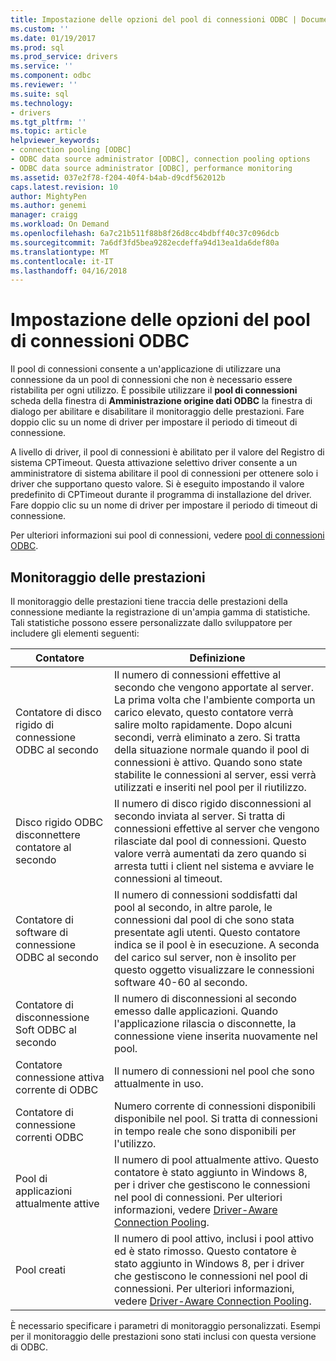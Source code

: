 ```yaml
---
title: Impostazione delle opzioni del pool di connessioni ODBC | Documenti Microsoft
ms.custom: ''
ms.date: 01/19/2017
ms.prod: sql
ms.prod_service: drivers
ms.service: ''
ms.component: odbc
ms.reviewer: ''
ms.suite: sql
ms.technology:
- drivers
ms.tgt_pltfrm: ''
ms.topic: article
helpviewer_keywords:
- connection pooling [ODBC]
- ODBC data source administrator [ODBC], connection pooling options
- ODBC data source administrator [ODBC], performance monitoring
ms.assetid: 037e2f78-f204-40f4-b4ab-d9cdf562012b
caps.latest.revision: 10
author: MightyPen
ms.author: genemi
manager: craigg
ms.workload: On Demand
ms.openlocfilehash: 6a7c21b511f88b8f26d8cc4bdbff40c37c096dcb
ms.sourcegitcommit: 7a6df3fd5bea9282ecdeffa94d13ea1da6def80a
ms.translationtype: MT
ms.contentlocale: it-IT
ms.lasthandoff: 04/16/2018
---
```

# <a name="setting-odbc-connection-pooling-options"></a>Impostazione delle opzioni del pool di connessioni ODBC
Il pool di connessioni consente a un'applicazione di utilizzare una connessione da un pool di connessioni che non è necessario essere ristabilita per ogni utilizzo. È possibile utilizzare il **pool di connessioni** scheda della finestra di **Amministrazione origine dati ODBC** la finestra di dialogo per abilitare e disabilitare il monitoraggio delle prestazioni. Fare doppio clic su un nome di driver per impostare il periodo di timeout di connessione.  
  
 A livello di driver, il pool di connessioni è abilitato per il valore del Registro di sistema CPTimeout. Questa attivazione selettivo driver consente a un amministratore di sistema abilitare il pool di connessioni per ottenere solo i driver che supportano questo valore. Si è eseguito impostando il valore predefinito di CPTimeout durante il programma di installazione del driver. Fare doppio clic su un nome di driver per impostare il periodo di timeout di connessione.  
  
 Per ulteriori informazioni sui pool di connessioni, vedere [pool di connessioni ODBC](../../odbc/reference/develop-app/driver-manager-connection-pooling.md).  
  
## <a name="performance-monitoring"></a>Monitoraggio delle prestazioni  
 Il monitoraggio delle prestazioni tiene traccia delle prestazioni della connessione mediante la registrazione di un'ampia gamma di statistiche. Tali statistiche possono essere personalizzate dallo sviluppatore per includere gli elementi seguenti:  
  
|Contatore|Definizione|  
|-------------|----------------|  
|Contatore di disco rigido di connessione ODBC al secondo|Il numero di connessioni effettive al secondo che vengono apportate al server. La prima volta che l'ambiente comporta un carico elevato, questo contatore verrà salire molto rapidamente. Dopo alcuni secondi, verrà eliminato a zero. Si tratta della situazione normale quando il pool di connessioni è attivo. Quando sono state stabilite le connessioni al server, essi verrà utilizzati e inseriti nel pool per il riutilizzo.|  
|Disco rigido ODBC disconnettere contatore al secondo|Il numero di disco rigido disconnessioni al secondo inviata al server. Si tratta di connessioni effettive al server che vengono rilasciate dal pool di connessioni. Questo valore verrà aumentati da zero quando si arresta tutti i client nel sistema e avviare le connessioni al timeout.|  
|Contatore di software di connessione ODBC al secondo|Il numero di connessioni soddisfatti dal pool al secondo, in altre parole, le connessioni dal pool di che sono stata presentate agli utenti. Questo contatore indica se il pool è in esecuzione. A seconda del carico sul server, non è insolito per questo oggetto visualizzare le connessioni software 40-60 al secondo.|  
|Contatore di disconnessione Soft ODBC al secondo|Il numero di disconnessioni al secondo emesso dalle applicazioni. Quando l'applicazione rilascia o disconnette, la connessione viene inserita nuovamente nel pool.|  
|Contatore connessione attiva corrente di ODBC|Il numero di connessioni nel pool che sono attualmente in uso.|  
|Contatore di connessione correnti ODBC|Numero corrente di connessioni disponibili disponibile nel pool. Si tratta di connessioni in tempo reale che sono disponibili per l'utilizzo.|  
|Pool di applicazioni attualmente attive|Il numero di pool attualmente attivo. Questo contatore è stato aggiunto in Windows 8, per i driver che gestiscono le connessioni nel pool di connessioni. Per ulteriori informazioni, vedere [Driver-Aware Connection Pooling](../../odbc/reference/develop-app/driver-aware-connection-pooling.md).|  
|Pool creati|Il numero di pool attivo, inclusi i pool attivo ed è stato rimosso. Questo contatore è stato aggiunto in Windows 8, per i driver che gestiscono le connessioni nel pool di connessioni. Per ulteriori informazioni, vedere [Driver-Aware Connection Pooling](../../odbc/reference/develop-app/driver-aware-connection-pooling.md).|  
  
 È necessario specificare i parametri di monitoraggio personalizzati. Esempi per il monitoraggio delle prestazioni sono stati inclusi con questa versione di ODBC.
